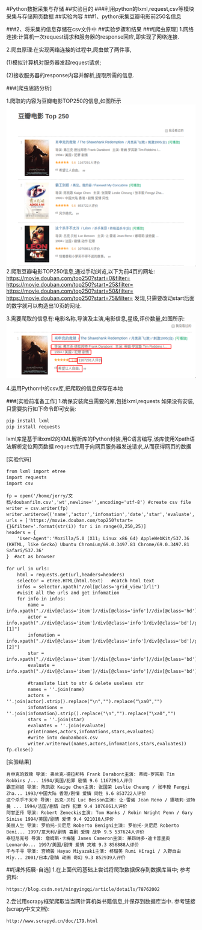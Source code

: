 #Python数据采集与存储
##实验目的
###利用python的lxml,request,csv等模块采集与存储网页数据
##实验内容
###1、python采集豆瓣电影前250名信息

###2、将采集的信息存储在csv文件中
##实验步骤和结果
###[爬虫原理]
1.网络连接:计算机一次request请求和服务器的response回应,即实现了网络连接.

2.爬虫原理:在实现网络连接的过程中,爬虫做了两件事,

(1)模拟计算机对服务器发起request请求;

(2)接收服务器的response内容并解析,提取所需的信息.

###[爬虫思路分析]

1.爬取的内容为豆瓣电影TOP250的信息,如图所示
​​![](pic/5.1.png)
​
2.爬取豆瓣电影TOP250信息,通过手动浏览,以下为前4页的网址:
https://movie.douban.com/top250?start=0&filter=
https://movie.douban.com/top250?start=25&filter=
https://movie.douban.com/top250?start=50&filter=
https://movie.douban.com/top250?start=75&filter=
发现,只需要改动start后面的数字就可以构造出10页的网址.

3.需要爬取的信息有:电影名称,导演及主演,电影信息,星级,评价数量,如图所示:
​​​​![](pic/5.2.png)

4.运用Python中的csv库,把爬取的信息保存在本地

###[实验前准备工作]
1.确保安装爬虫需要的库,包括lxml,requests
如果没有安装,只需要执行如下命令即可安装:
	
	pip install lxml
	pip install requests
lxml库是基于libxml2的XML解析库的Python封装,用C语言编写,该库使用Xpath语法解析定位网页数据
request库用于向网页服务器发送请求,从而获得网页的数据

[实验代码]

```
from lxml import etree
import requests
import csv
​
fp = open('/home/jerry/文档/doubanfilm.csv','wt',newline='',encoding='utf-8') #create csv file
writer = csv.writer(fp)
writer.writerow(('name','actor','infomation','date','star','evaluate','introduction'))
urls = ['https://movie.douban.com/top250?start={}&filter='.format(str(i)) for i in range(0,250,25)]
headers = {
    'User-Agent':'Mozilla/5.0 (X11; Linux x86_64) AppleWebKit/537.36 (KHTML, like Gecko) Ubuntu Chromium/69.0.3497.81 Chrome/69.0.3497.81 Safari/537.36'
}  #act as browser
​
for url in urls:
    html = requests.get(url,headers=headers)
    selector = etree.HTML(html.text)   #catch html text
    infos = selector.xpath("//ol[@class='grid_view']/li")
    #visit all the urls and get infomation
    for info in infos:
        name = info.xpath(".//div[@class='item']//div[@class='info']//div[@class='hd']//a/span[1]/text()")
        actor = info.xpath(".//div[@class='item']/div[@class='info']/div[@class='bd']/p[1]/text()[1]")
        infomation = info.xpath(".//div[@class='item']/div[@class='info']/div[@class='bd']/p[1]/text()[2]")
        star = info.xpath(".//div[@class='item']//div[@class='info']//div[@class='bd']//div[@class='star']//span[2]/text()")
        evaluate = info.xpath(".//div[@class='item']//div[@class='info']//div[@class='bd']//div[@class='star']//span[4]/text()")
​
        #translate list to str & delete useless str
        names = ''.join(name)
        actors = ''.join(actor).strip().replace("\n","").replace("\xa0","")
        infomations = ''.join(infomation).strip().replace("\n","").replace("\xa0","")
        stars = ''.join(star)
        evaluates = ''.join(evaluate)
        print(names,actors,infomations,stars,evaluates)
        #write into doubanbook.csv
        writer.writerow((names,actors,infomations,stars,evaluates))
fp.close()

```
[实验结果]

```
肖申克的救赎 导演: 弗兰克·德拉邦特 Frank Darabont主演: 蒂姆·罗宾斯 Tim Robbins /... 1994/美国/犯罪 剧情 9.6 1167291人评价
霸王别姬 导演: 陈凯歌 Kaige Chen主演: 张国荣 Leslie Cheung / 张丰毅 Fengyi Zha... 1993/中国大陆 香港/剧情 爱情 同性 9.6 853722人评价
这个杀手不太冷 导演: 吕克·贝松 Luc Besson主演: 让·雷诺 Jean Reno / 娜塔莉·波特曼 ... 1994/法国/剧情 动作 犯罪 9.4 1076861人评价
阿甘正传 导演: Robert Zemeckis主演: Tom Hanks / Robin Wright Penn / Gary Sinise 1994/美国/剧情 爱情 9.4 921010人评价
美丽人生 导演: 罗伯托·贝尼尼 Roberto Benigni主演: 罗伯托·贝尼尼 Roberto Beni... 1997/意大利/剧情 喜剧 爱情 战争 9.5 537624人评价
泰坦尼克号 导演: 詹姆斯·卡梅隆 James Cameron主演: 莱昂纳多·迪卡普里奥 Leonardo... 1997/美国/剧情 爱情 灾难 9.3 856888人评价
千与千寻 导演: 宫崎骏 Hayao Miyazaki主演: 柊瑠美 Rumi Hîragi / 入野自由 Miy... 2001/日本/剧情 动画 奇幻 9.3 852939人评价
```
##[课外拓展-自选]
1.在上面代码基础上尝试将爬取数据保存到数据库当中;
参考资料:
		
	https://blog.csdn.net/ningyingqi/article/details/78762002

2.尝试用scrapy框架爬取当当网计算机类书籍信息,并保存到数据库当中.
参考链接(scrapy中文文档):

	http://www.scrapyd.cn/doc/179.html

